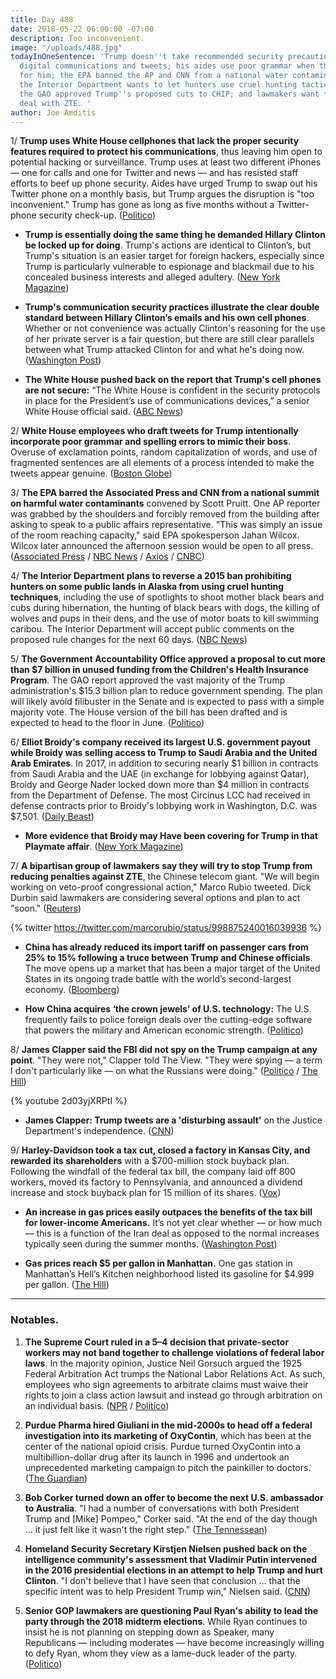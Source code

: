 ```yaml
---
title: Day 488
date: 2018-05-22 06:00:00 -07:00
description: Too inconvenient.
image: "/uploads/488.jpg"
todayInOneSentence: 'Trump doesn''t take recommended security precautions  for his
  digital communications and tweets; his aides use poor grammar when they write tweets
  for him; the EPA banned the AP and CNN from a national water contamination summit;
  the Interior Department wants to let hunters use cruel hunting tactics in Alaska;
  the GAO approved Trump''s proposed cuts to CHIP; and lawmakers want to stop Trump''s
  deal with ZTE. '
author: Joe Amditis
---
```


1/ **Trump uses White House cellphones that lack the proper security features required to protect his communications**, thus leaving him open to potential hacking or surveillance. Trump uses at least two different iPhones — one for calls and one for Twitter and news — and has resisted staff efforts to beef up phone security. Aides have urged Trump to swap out his Twitter phone on a monthly basis, but Trump argues the disruption is "too inconvenient." Trump has gone as long as five months without a Twitter-phone security check-up. ([Politico](https://www.politico.com/story/2018/05/21/trump-phone-security-risk-hackers-601903))

* **Trump is essentially doing the same thing he demanded Hillary Clinton be locked up for doing**. Trump's actions are identical to Clinton’s, but Trump's situation is an easier target for foreign hackers, especially since Trump is particularly vulnerable to espionage and blackmail due to his concealed business interests and alleged adultery. ([New York Magazine](http://nymag.com/daily/intelligencer/2018/05/trump-thanks-secure-phone-too-inconvenient-lock-him-up.html))

* **Trump's communication security practices illustrate the clear double standard between Hillary Clinton’s emails and his own cell phones**. Whether or not convenience was actually Clinton's reasoning for the use of her private server is a fair question, but there are still clear parallels between what Trump attacked Clinton for and what he's doing now. ([Washington Post](https://www.washingtonpost.com/news/the-fix/wp/2018/05/22/trump-warned-of-great-danger-posed-by-clintons-emails-but-he-eschews-security-procedures-for-his-own-phone/?noredirect=on&utm_term=.dd1c7650882d))

* **The White House pushed back on the report that Trump's cell phones are not secure:** “The White House is confident in the security protocols in place for the President’s use of communications devices,” a senior White House official said. ([ABC News](https://abcnews.go.com/Politics/white-house-pushes-back-report-trumps-cell-phones/story?id=55349239))

2/ **White House employees who draft tweets for Trump intentionally incorporate poor grammar and spelling errors to mimic their boss**. Overuse of exclamation points, random capitalization of words, and use of fragmented sentences are all elements of a process intended to make the tweets appear genuine. ([Boston Globe](https://www.bostonglobe.com/news/nation/2018/05/21/trump-tweets-include-grammatical-errors-and-some-them-are-purpose/JeL7AtKLPevJDIIOMG7TrN/story.html))

3/ **The EPA barred the Associated Press and CNN from a national summit on harmful water contaminants** convened by Scott Pruitt. One AP reporter was grabbed by the shoulders and forcibly removed from the building after asking to speak to a public affairs representative. "This was simply an issue of the room reaching capacity," said EPA spokesperson Jahan Wilcox. Wilcox later announced the afternoon session would be open to all press. ([Associated Press](https://apnews.com/d799f4e096cc42cf99ae01b02d1e0688) / [NBC News](https://www.nbcnews.com/politics/white-house/pruitt-bars-media-epa-summit-contaminants-guards-push-reporter-out-n876396) / [Axios](https://www.axios.com/epa-summit-reporters-forcibly-barred-cnn-ap-scott-pruitt-fa9b313b-0d0a-4ea9-9087-d8ff4dffaf29.html) / [CNBC](https://www.cnbc.com/2018/05/22/ap-reporter-shoved-by-security-guards-outside-epa-event.html))

4/ **The Interior Department plans to reverse a 2015 ban prohibiting hunters on some public lands in Alaska from using cruel hunting techniques**, including the use of spotlights to shoot mother black bears and cubs during hibernation, the hunting of black bears with dogs, the killing of wolves and pups in their dens, and the use of motor boats to kill swimming caribou. The Interior Department will accept public comments on the proposed rule changes for the next 60 days. ([NBC News](https://www.nbcnews.com/politics/white-house/interior-dept-moves-allow-alaska-bear-hunting-doughnuts-bacon-n876306))

5/ **The Government Accountability Office approved a proposal to cut more than $7 billion in unused funding from the Children's Health Insurance Program**. The GAO report approved the vast majority of the Trump administration's $15.3 billion plan to reduce government spending. The plan will likely avoid filibuster in the Senate and is expected to pass with a simple majority vote. The House version of the bill has been drafted and is expected to head to the floor in June. ([Politico](https://www.politico.com/story/2018/05/22/trump-spending-cuts-kids-health-insurance-559137))

6/ **Elliot Broidy's company received its largest U.S. government payout while Broidy was selling access to Trump to Saudi Arabia and the United Arab Emirates**. In 2017, in addition to securing nearly $1 billion in contracts from Saudi Arabia and the UAE (in exchange for lobbying against Qatar), Broidy and George Nader locked down more than $4 million in contracts from the Department of Defense. The most Circinus LCC had received in defense contracts prior to Broidy's lobbying work in Washington, D.C. was $7,501. ([Daily Beast](https://www.thedailybeast.com/elliott-broidys-company-got-its-biggest-us-government-contract-ever-while-he-pitched-trump-administration))

* **More evidence that Broidy may Have been covering for Trump in that Playmate affair**. ([New York Magazine](http://nymag.com/daily/intelligencer/2018/05/more-evidence-that-broidy-was-covering-for-trump-in-affair.html))

7/ **A bipartisan group of lawmakers say they will try to stop Trump from reducing penalties against ZTE**, the Chinese telecom giant. "We will begin working on veto-proof congressional action," Marco Rubio tweeted. Dick Durbin said lawmakers are considering several options and plan to act "soon."  ([Reuters](https://www.reuters.com/article/us-usa-trade-china/u-s-lawmakers-say-they-will-try-to-block-possible-zte-deal-with-china-idUSKCN1IN27O))

{% twitter https://twitter.com/marcorubio/status/998875240016039936 %}

* **China has already reduced its import tariff on passenger cars from 25% to 15% following a truce between Trump and Chinese officials**. The move opens up a market that has been a major target of the United States in its ongoing trade battle with the world’s second-largest economy. ([Bloomberg](https://www.bloomberg.com/news/articles/2018-05-22/china-is-said-to-cut-car-import-duty-in-boost-for-lexus-bmw))

* **How China acquires ‘the crown jewels’ of U.S. technology:** The U.S. frequently fails to police foreign deals over the cutting-edge software that powers the military and American economic strength. ([Politico](https://www.politico.com/story/2018/05/22/china-us-tech-companies-cfius-572413))

8/ **James Clapper said the FBI did not spy on the Trump campaign at any point**. "They were not," Clapper told The View. "They were spying — a term I don't particularly like — on what the Russians were doing." ([Politico](https://www.politico.com/story/2018/05/22/fbi-spy-trump-james-clapper-responds-602723) / [The Hill](http://thehill.com/homenews/media/388823-clapper-on-the-view-fires-back-at-trump-i-didnt-lie))

{% youtube 2d03yjXRPtI %}

* **James Clapper: Trump tweets are a 'disturbing assault'** on the Justice Department's independence. ([CNN](https://www.cnn.com/2018/05/21/politics/clapper-trump-disturbing-assault-doj-cnntv/index.html))

9/ **Harley-Davidson took a tax cut, closed a factory in Kansas City, and rewarded its shareholders** with a $700-million stock buyback plan. Following the windfall of the federal tax bill, the company laid off 800 workers, moved its factory to Pennsylvania, and announced a dividend increase and stock buyback plan for 15 million of its shares. ([Vox](https://www.vox.com/policy-and-politics/2018/5/22/17350180/harley-davidson-tax-buyback-kansas-city-factory))

* **An increase in gas prices easily outpaces the benefits of the tax bill for lower-income Americans.** It’s not yet clear whether — or how much — this is a function of the Iran deal as opposed to the normal increases typically seen during the summer months. ([Washington Post](https://www.washingtonpost.com/news/politics/wp/2018/05/22/an-increase-in-gas-prices-easily-outpaces-the-benefits-of-the-tax-bill-for-lower-income-americans/?noredirect=on&utm_term=.fae04b9cec06))

* **Gas prices reach $5 per gallon in Manhattan.** One gas station in Manhattan’s Hell’s Kitchen neighborhood listed its gasoline for $4.999 per gallon. ([The Hill](http://thehill.com/policy/transportation/automobiles/388786-gas-prices-reach-5-per-gallon-in-manhattan))

---

### Notables.

1. **The Supreme Court ruled in a 5–4 decision that private-sector workers may not band together to challenge violations of federal labor laws**. In the majority opinion, Justice Neil Gorsuch argued the 1925 Federal Arbitration Act trumps the National Labor Relations Act. As such, employees who sign agreements to arbitrate claims must waive their rights to join a class action lawsuit and instead go through arbitration on an individual basis. ([NPR](https://www.npr.org/2018/05/21/605012795/supreme-court-decision-delivers-blow-to-workers-rights) / [Politico](https://www.politico.com/story/2018/05/21/supreme-court-upholds-employers-right-to-require-arbitration-to-settle-workplace-disputes-600923))

2. **Purdue Pharma hired Giuliani in the mid-2000s to head off a federal investigation into its marketing of OxyContin**, which has been at the center of the national opioid crisis. Purdue turned OxyContin into a multibillion-dollar drug after its launch in 1996 and undertook an unprecedented marketing campaign to pitch the painkiller to doctors. ([The Guardian](https://www.theguardian.com/us-news/2018/may/22/rudy-giuliani-opioid-epidemic-oxycontin-purdue-pharma))

3. **Bob Corker turned down an offer to become the next U.S. ambassador to Australia**. "I had a number of conversations with both President Trump and \[Mike\] Pompeo," Corker said. "At the end of the day though … it just felt like it wasn't the right step." ([The Tennessean](https://www.tennessean.com/story/news/politics/2018/05/21/u-s-sen-bob-corker-turns-down-trump-administration-offer-become-next-u-s-ambassador-australia/629726002/))

4. **Homeland Security Secretary Kirstjen Nielsen pushed back on the intelligence community's assessment that Vladimir Putin intervened in the 2016 presidential elections in an attempt to help Trump and hurt Clinton**. "I don't believe that I have seen that conclusion … that the specific intent was to help President Trump win," Nielsen said. ([CNN](https://www.cnn.com/2018/05/22/politics/kirstjen-nielsen-election-russia-meddling/index.html))

5. **Senior GOP lawmakers are questioning Paul Ryan's ability to lead the party through the 2018 midterm elections**. While Ryan continues to insist he is not planning on stepping down as Speaker, many Republicans — including moderates — have become increasingly willing to defy Ryan, whom they view as a lame-duck leader of the party. ([Politico](https://www.politico.com/story/2018/05/21/ryan-republicans-house-speaker-601900))